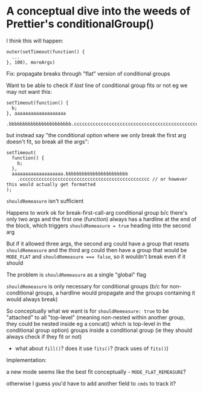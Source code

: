 # A conceptual dive into the weeds of Prettier's conditionalGroup()

I think this will happen:
```
outer(setTimeout(function() {
  ...
}, 100), moreArgs)
```
Fix: propagate breaks through "flat" version of conditional groups

Want to be able to check if *last* line of conditional group fits or not
eg we may not want this:
```
setTimeout(function() {
  b;
}, aaaaaaaaaaaaaaaaaaa
  .bbbbbbbbbbbbbbbbbbbbbbb.cccccccccccccccccccccccccccccccccccccccccccccccc);
```
but instead say "the conditional option where we only break the first arg doesn't fit, so break all the args":
```
setTimeout(
  function() {
    b;
  },
  aaaaaaaaaaaaaaaaaaa.bbbbbbbbbbbbbbbbbbbbbbb
    .cccccccccccccccccccccccccccccccccccccccccccccccc // or however this would actually get formatted
);
```

`shouldRemeasure` isn't sufficient

Happens to work ok for break-first-call-arg conditional group b/c there's only two args and the first
one (function) always has a hardline at the end of the block, which triggers `shouldRemeasure = true` heading
into the second arg

But if it allowed three args, the second arg could have a group that resets `shouldRemeasure` and the third arg
could then have a group that would be `MODE_FLAT` and `shouldRemeasure === false`, so it wouldn't break even if it should

The problem is `shouldRemeasure` as a single "global" flag

`shouldRemeasure` is only necessary for conditional groups (b/c for non-conditional groups, a hardline would propagate
and the groups containing it would always break)

So conceptually what we want is for `shouldRemeasure: true` to be "attached" to all "top-level" (meaning non-nested
within another group, they could be nested inside eg a concat() which is top-level in the conditional group option) groups
inside a conditional group (ie they should always check if they fit or not)

- what about `fill()`? does it use `fits()`? (track uses of `fits()`)

Implementation:

a new mode seems like the best fit conceptually - `MODE_FLAT_REMEASURE`?

otherwise I guess you'd have to add another field to `cmds` to track it?

